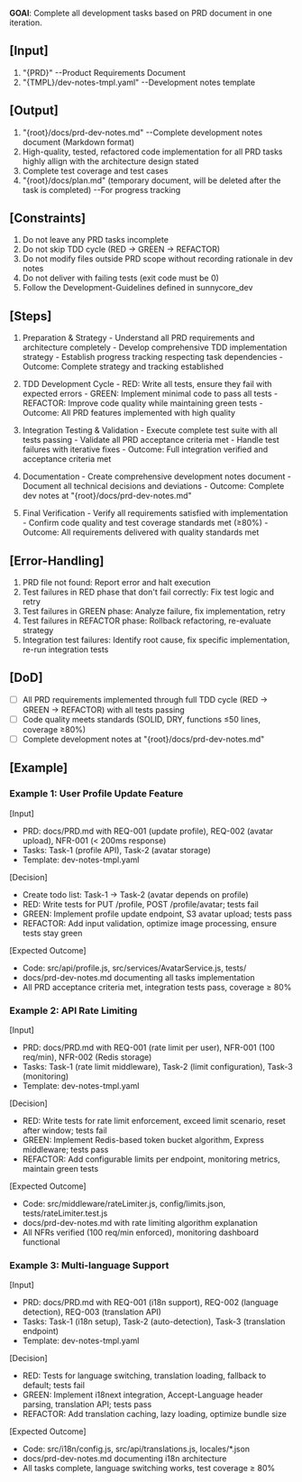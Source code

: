 **GOAl**: Complete all development tasks based on PRD document in one iteration.

## [Input]
  1. "{PRD}" --Product Requirements Document
  2. "{TMPL}/dev-notes-tmpl.yaml" --Development notes template

## [Output]
  1. "{root}/docs/prd-dev-notes.md" --Complete development notes document (Markdown format)
  2. High-quality, tested, refactored code implementation for all PRD tasks highly allign with the architecture design stated
  3. Complete test coverage and test cases
  4. "{root}/docs/plan.md" (temporary document, will be deleted after the task is completed) --For progress tracking

## [Constraints]
  1. Do not leave any PRD tasks incomplete
  2. Do not skip TDD cycle (RED → GREEN → REFACTOR)
  3. Do not modify files outside PRD scope without recording rationale in dev notes
  4. Do not deliver with failing tests (exit code must be 0)
  5. Follow the Development-Guidelines defined in sunnycore_dev

## [Steps]
  1. Preparation & Strategy
    - Understand all PRD requirements and architecture completely
    - Develop comprehensive TDD implementation strategy
    - Establish progress tracking respecting task dependencies
    - Outcome: Complete strategy and tracking established

  2. TDD Development Cycle
    - RED: Write all tests, ensure they fail with expected errors
    - GREEN: Implement minimal code to pass all tests
    - REFACTOR: Improve code quality while maintaining green tests
    - Outcome: All PRD features implemented with high quality

  3. Integration Testing & Validation
    - Execute complete test suite with all tests passing
    - Validate all PRD acceptance criteria met
    - Handle test failures with iterative fixes
    - Outcome: Full integration verified and acceptance criteria met

  4. Documentation
    - Create comprehensive development notes document
    - Document all technical decisions and deviations
    - Outcome: Complete dev notes at "{root}/docs/prd-dev-notes.md"

  5. Final Verification
    - Verify all requirements satisfied with implementation
    - Confirm code quality and test coverage standards met (≥80%)
    - Outcome: All requirements delivered with quality standards met

## [Error-Handling]
  1. PRD file not found: Report error and halt execution
  2. Test failures in RED phase that don't fail correctly: Fix test logic and retry
  3. Test failures in GREEN phase: Analyze failure, fix implementation, retry
  4. Test failures in REFACTOR phase: Rollback refactoring, re-evaluate strategy
  5. Integration test failures: Identify root cause, fix specific implementation, re-run integration tests

## [DoD]
  - [ ] All PRD requirements implemented through full TDD cycle (RED → GREEN → REFACTOR) with all tests passing
  - [ ] Code quality meets standards (SOLID, DRY, functions ≤50 lines, coverage ≥80%)
  - [ ] Complete development notes at "{root}/docs/prd-dev-notes.md"

## [Example]

### Example 1: User Profile Update Feature
[Input]
- PRD: docs/PRD.md with REQ-001 (update profile), REQ-002 (avatar upload), NFR-001 (< 200ms response)
- Tasks: Task-1 (profile API), Task-2 (avatar storage)
- Template: dev-notes-tmpl.yaml

[Decision]
- Create todo list: Task-1 → Task-2 (avatar depends on profile)
- RED: Write tests for PUT /profile, POST /profile/avatar; tests fail
- GREEN: Implement profile update endpoint, S3 avatar upload; tests pass
- REFACTOR: Add input validation, optimize image processing, ensure tests stay green

[Expected Outcome]
- Code: src/api/profile.js, src/services/AvatarService.js, tests/
- docs/prd-dev-notes.md documenting all tasks implementation
- All PRD acceptance criteria met, integration tests pass, coverage ≥ 80%

### Example 2: API Rate Limiting
[Input]
- PRD: docs/PRD.md with REQ-001 (rate limit per user), NFR-001 (100 req/min), NFR-002 (Redis storage)
- Tasks: Task-1 (rate limit middleware), Task-2 (limit configuration), Task-3 (monitoring)
- Template: dev-notes-tmpl.yaml

[Decision]
- RED: Write tests for rate limit enforcement, exceed limit scenario, reset after window; tests fail
- GREEN: Implement Redis-based token bucket algorithm, Express middleware; tests pass
- REFACTOR: Add configurable limits per endpoint, monitoring metrics, maintain green tests

[Expected Outcome]
- Code: src/middleware/rateLimiter.js, config/limits.json, tests/rateLimiter.test.js
- docs/prd-dev-notes.md with rate limiting algorithm explanation
- All NFRs verified (100 req/min enforced), monitoring dashboard functional

### Example 3: Multi-language Support
[Input]
- PRD: docs/PRD.md with REQ-001 (i18n support), REQ-002 (language detection), REQ-003 (translation API)
- Tasks: Task-1 (i18n setup), Task-2 (auto-detection), Task-3 (translation endpoint)
- Template: dev-notes-tmpl.yaml

[Decision]
- RED: Tests for language switching, translation loading, fallback to default; tests fail
- GREEN: Implement i18next integration, Accept-Language header parsing, translation API; tests pass
- REFACTOR: Add translation caching, lazy loading, optimize bundle size

[Expected Outcome]
- Code: src/i18n/config.js, src/api/translations.js, locales/*.json
- docs/prd-dev-notes.md documenting i18n architecture
- All tasks complete, language switching works, test coverage ≥ 80%
